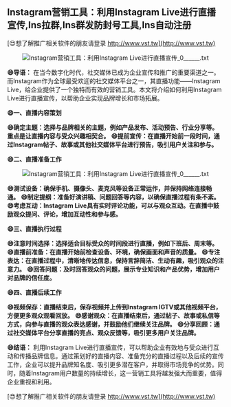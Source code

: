 ## **Instagram营销工具：利用Instagram Live进行直播宣传,Ins拉群,Ins群发防封号工具,Ins自动注册**

[😍想了解推广相关软件的朋友请登录 http://www.vst.tw](http://www.vst.tw)

 <center><img src="https://vst.tw/MP4/tuiguang/png/6.png" alt="Instagram营销工具：利用Instagram Live进行直播宣传_0______.txt"></center>

**😄导语：**
在当今数字化时代，社交媒体已成为企业宣传和推广的重要渠道之一。而Instagram作为全球最受欢迎的社交媒体平台之一，其直播功能——Instagram Live，给企业提供了一个独特而有效的营销工具。本文将介绍如何利用Instagram Live进行直播宣传，以帮助企业实现品牌增长和市场拓展。

**😄一、直播内容策划**

**😄确定主题：选择与品牌相关的主题，例如产品发布、活动预告、行业分享等。重点是让直播内容与受众兴趣相契合。**
**😄提前宣传：在直播开始前一段时间，通过Instagram帖子、故事或其他社交媒体平台进行预告，吸引用户关注和参与。**

**😄二、直播准备工作**

 <center><img src="https://vst.tw/MP4/tuiguang/png/7.png" alt="Instagram营销工具：利用Instagram Live进行直播宣传_0______.txt"></center>

**😄测试设备：确保手机、摄像头、麦克风等设备正常运作，并保持网络连接畅通。**
**😄制定提纲：准备好演讲稿、问题回答等内容，以确保直播过程有条不紊。**
**😄考虑互动：Instagram Live具有实时评论功能，可以与观众互动。在直播中鼓励观众提问、评论，增加互动性和参与感。**

**😄三、直播执行过程**

**😄注意时间选择：选择适合目标受众的时间段进行直播，例如下班后、周末等。**
**😄直播前准备：在直播开始前检查设备、环境，确保画面和声音的质量。**
**😄专注表达：在直播过程中，清晰地传达信息，保持言辞简洁、生动有趣，吸引观众的注意力。**
**😄回答问题：及时回答观众的问题，展示专业知识和产品优势，增加用户对品牌的信任度。**

**😄四、直播后续工作**

**😄视频保存：直播结束后，保存视频并上传到Instagram IGTV或其他视频平台，方便更多观众观看回放。**
**😄感谢观众：在直播结束后，通过帖子、故事或私信等方式，向参与直播的观众表达感谢，并鼓励他们继续关注品牌。**
**😄分享回顾：通过社交媒体平台分享直播的亮点、观众反馈等，吸引更多用户关注品牌。**

**😄结语：**
利用Instagram Live进行直播宣传，可以帮助企业有效地与受众进行互动和传播品牌信息。通过策划好的直播内容、准备充分的直播过程以及后续的宣传工作，企业可以提升品牌知名度、吸引更多潜在客户，并取得市场竞争的优势。同时，随着Instagram用户数量的持续增长，这一营销工具将越发强大而重要，值得企业重视和利用。

[😍想了解推广相关软件的朋友请登录 http://www.vst.tw](http://www.vst.tw)



